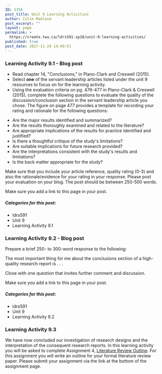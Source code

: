 ```yaml
---
ID: 1356
post_title: Unit 9 Learning Activities
author: Colin Madland
post_excerpt: ""
layout: page
permalink: >
  https://create.twu.ca/ldrs591-sp18/unit-9-learning-activities/
published: true
post_date: 2017-11-24 14:49:51
---
```

<h3>Learning Activity 9.1 - Blog post</h3>

<ul>
<li>Read chapter 14, "Conclusions," in Plano-Clark and Creswell (2015).</li>
<li>Select <strong>one</strong> of the servant leadership articles listed under the unit 9 resources to focus on for the learning activity.</li>
<li>Using the evaluation criteria on pg. 476-477 in Plano-Clark &amp; Creswell (2015), complete the following questions to evaluate the quality of the discussion/conclusion section in the servant leadership article you chose. The figure on page 477 provides a template for recording your rating and rationale for the following questions:</li>
</ul>

<ul>
    <li>Are the major results identified and summarized?</li>
    <li>Are the results thoroughly examined and related to the literature?</li>
    <li>Are appropriate implications of the results for practice identified and justified?</li>
    <li>Is there a thoughtful critique of the study's limitations?</li>
    <li>Are suitable implications for future research provided?</li>
    <li>Are the interpretations consistent with the study's results and limitations?</li>
    <li>Is the back matter appropriate for the study?</li>
</ul>

Make sure that you include your article reference, quality rating (0-3) and also the rationale/evidence for your rating in your response. Please post your evaluation on your blog. The post should be between 250-500 words.

Make sure you add a link to this page in your post.

<h5>Categories for this post:</h5>

<ul>
<li>ldrs591</li>
<li>Unit 9</li>
<li>Learning Activity 9.1</li>
</ul>

<h3>Learning Activity 9.2 - Blog post</h3>

Prepare a brief 250- to 300-word response to the following:

The most important thing for me about the conclusions section of a high-quality research report is . . .

Close with one question that invites further comment and discussion.

Make sure you add a link to this page in your post.

<h5>Categories for this post:</h5>

<ul>
<li>ldrs591</li>
<li>Unit 9</li>
<li>Learning Activity 9.2</li>
</ul>

<h3>Learning Activity 9.3</h3>

We have now concluded our investigation of research designs and the interpretation of the consequent research reports. In this learning activity you will be asked to complete Assignment 4, <a href="https://create.twu.ca/ldrs591-sp18/literature-review-outline/">Literature Review Outline</a>. For this assignment you will write an outline for your formal literature review paper. Please submit your assignment via the link at the bottom of the assignment page.